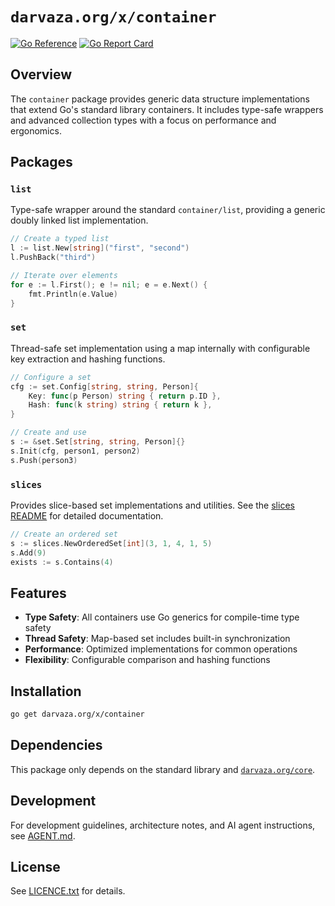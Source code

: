 # `darvaza.org/x/container`

[![Go Reference][godoc-badge]][godoc-link]
[![Go Report Card][goreportcard-badge]][goreportcard-link]

[godoc-badge]: https://pkg.go.dev/badge/darvaza.org/x/container.svg
[godoc-link]: https://pkg.go.dev/darvaza.org/x/container
[goreportcard-badge]: https://goreportcard.com/badge/darvaza.org/x/container
[goreportcard-link]: https://goreportcard.com/report/darvaza.org/x/container

## Overview

The `container` package provides generic data structure implementations that
extend Go's standard library containers. It includes type-safe wrappers and
advanced collection types with a focus on performance and ergonomics.

## Packages

### `list`

Type-safe wrapper around the standard `container/list`, providing a
generic doubly linked list implementation.

```go
// Create a typed list
l := list.New[string]("first", "second")
l.PushBack("third")

// Iterate over elements
for e := l.First(); e != nil; e = e.Next() {
    fmt.Println(e.Value)
}
```

### `set`

Thread-safe set implementation using a map internally with configurable key
extraction and hashing functions.

```go
// Configure a set
cfg := set.Config[string, string, Person]{
    Key: func(p Person) string { return p.ID },
    Hash: func(k string) string { return k },
}

// Create and use
s := &set.Set[string, string, Person]{}
s.Init(cfg, person1, person2)
s.Push(person3)
```

### `slices`

Provides slice-based set implementations and utilities. See the
[slices README](slices/README.md) for detailed documentation.

```go
// Create an ordered set
s := slices.NewOrderedSet[int](3, 1, 4, 1, 5)
s.Add(9)
exists := s.Contains(4)
```

## Features

* **Type Safety**: All containers use Go generics for compile-time type safety
* **Thread Safety**: Map-based set includes built-in synchronization
* **Performance**: Optimized implementations for common operations
* **Flexibility**: Configurable comparison and hashing functions

## Installation

```bash
go get darvaza.org/x/container
```

## Dependencies

This package only depends on the standard library and
[`darvaza.org/core`][core-link].

[core-link]: https://pkg.go.dev/darvaza.org/core

## Development

For development guidelines, architecture notes, and AI agent instructions, see [AGENT.md](AGENT.md).

## License

See [LICENCE.txt](LICENCE.txt) for details.
